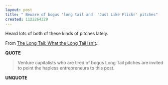 ```yaml
---
layout: post
title: " Beware of bogus 'long tail and  'Just Like Flickr' pitches"
created: 1122264329
---
```

<p>Heard lots of both of these kinds of pitches lately.</p>
<p>From <a href="http://longtail.typepad.com/the_long_tail/2005/06/what_the_long_t.html">The Long Tail: What the Long Tail isn't</a>.:</p>
<p><b>QUOTE</b></p><blockquote><p>Venture capitalists who are tired of bogus Long Tail pitches are invited to point the hapless entrepreneurs to this post.</p></blockquote><p><b>UNQUOTE</b></p>



